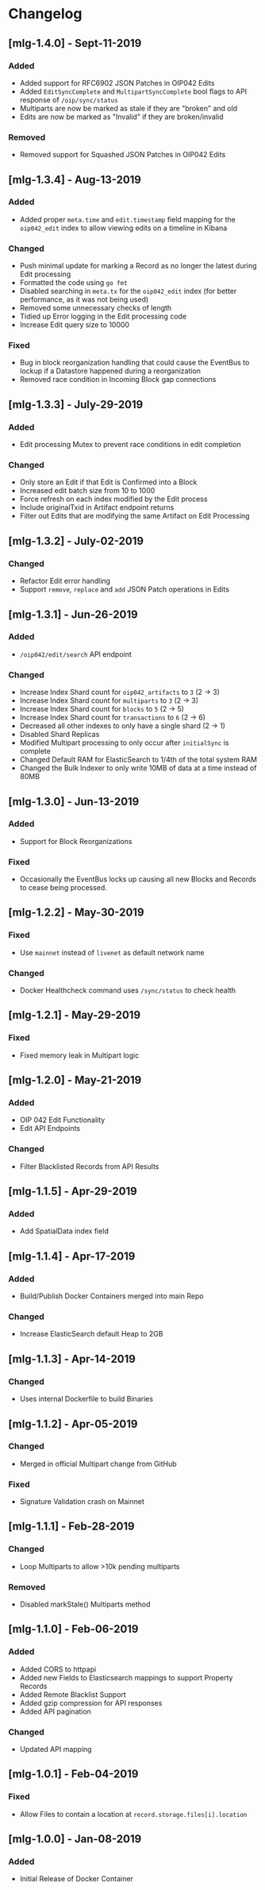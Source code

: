 # Changelog
## [mlg-1.4.0] - Sept-11-2019
### Added
- Added support for RFC6902 JSON Patches in OIP042 Edits
- Added `EditSyncComplete` and `MultipartSyncComplete` bool flags to API response of `/oip/sync/status`
- Multiparts are now be marked as stale if they are "broken" and old
- Edits are now be marked as "Invalid" if they are broken/invalid

### Removed
- Removed support for Squashed JSON Patches in OIP042 Edits

## [mlg-1.3.4] - Aug-13-2019
### Added
- Added proper `meta.time` and `edit.timestamp` field mapping for the `oip042_edit` index to allow viewing edits on a timeline in Kibana

### Changed
- Push minimal update for marking a Record as no longer the latest during Edit processing
- Formatted the code using `go fmt`
- Disabled searching in `meta.tx` for the `oip042_edit` index (for better performance, as it was not being used)
- Removed some unnecessary checks of length 
- Tidied up Error logging in the Edit processing code
- Increase Edit query size to 10000

### Fixed
- Bug in block reorganization handling that could cause the EventBus to lockup if a Datastore happened during a reorganization
- Removed race condition in Incoming Block gap connections

## [mlg-1.3.3] - July-29-2019
### Added
- Edit processing Mutex to prevent race conditions in edit completion

### Changed
- Only store an Edit if that Edit is Confirmed into a Block
- Increased edit batch size from 10 to 1000
- Force refresh on each index modified by the Edit process
- Include originalTxid in Artifact endpoint returns
- Filter out Edits that are modifying the same Artifact on Edit Processing

## [mlg-1.3.2] - July-02-2019
### Changed
- Refactor Edit error handling 
- Support `remove`, `replace` and `add` JSON Patch operations in Edits

## [mlg-1.3.1] - Jun-26-2019
### Added
- `/oip042/edit/search` API endpoint

### Changed
- Increase Index Shard count for `oip042_artifacts` to `3` (2 -> 3)
- Increase Index Shard count for `multiparts` to `3` (2 -> 3)
- Increase Index Shard count for `blocks` to `5` (2 -> 5)
- Increase Index Shard count for `transactions` to `6` (2 -> 6)
- Decreased all other indexes to only have a single shard (2 -> 1)
- Disabled Shard Replicas
- Modified Multipart processing to only occur after `initialSync` is complete
- Changed Default RAM for ElasticSearch to 1/4th of the total system RAM
- Changed the Bulk Indexer to only write 10MB of data at a time instead of 80MB

## [mlg-1.3.0] - Jun-13-2019
### Added
- Support for Block Reorganizations

### Fixed
- Occasionally the EventBus locks up causing all new Blocks and Records to cease being processed. 

## [mlg-1.2.2] - May-30-2019
### Fixed
- Use `mainnet` instead of `livenet` as default network name

### Changed
- Docker Healthcheck command uses `/sync/status` to check health

## [mlg-1.2.1] - May-29-2019
### Fixed
- Fixed memory leak in Multipart logic

## [mlg-1.2.0] - May-21-2019
### Added
- OIP 042 Edit Functionality
- Edit API Endpoints

### Changed
- Filter Blacklisted Records from API Results

## [mlg-1.1.5] - Apr-29-2019
### Added
- Add SpatialData index field

## [mlg-1.1.4] - Apr-17-2019
### Added
- Build/Publish Docker Containers merged into main Repo

### Changed
- Increase ElasticSearch default Heap to 2GB

## [mlg-1.1.3] - Apr-14-2019
### Changed
- Uses internal Dockerfile to build Binaries

## [mlg-1.1.2] - Apr-05-2019
### Changed
- Merged in official Multipart change from GitHub

### Fixed
- Signature Validation crash on Mainnet

## [mlg-1.1.1] - Feb-28-2019
### Changed
- Loop Multiparts to allow >10k pending multiparts

### Removed
- Disabled markStale() Multiparts method

## [mlg-1.1.0] - Feb-06-2019
### Added
- Added CORS to httpapi
- Added new Fields to Elasticsearch mappings to support Property Records
- Added Remote Blacklist Support
- Added gzip compression for API responses
- Added API pagination

### Changed
- Updated API mapping

## [mlg-1.0.1] - Feb-04-2019
### Fixed
- Allow Files to contain a location at `record.storage.files[i].location`

## [mlg-1.0.0] - Jan-08-2019
### Added
- Initial Release of Docker Container